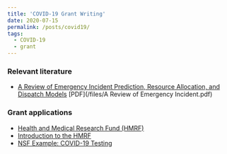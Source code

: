 ```yaml
---
title: 'COVID-19 Grant Writing'
date: 2020-07-15
permalink: /posts/covid19/
tags:
  - COVID-19
  - grant
---
```


### Relevant literature

  * [A Review of Emergency Incident Prediction, Resource Allocation, and Dispatch Models](https://arxiv.org/pdf/2006.04200.pdf) [PDF](/files/A Review of Emergency Incident.pdf)

### Grant applications

  * [Health and Medical Research Fund (HMRF)](https://rfs1.fhb.gov.hk/english/welcome/welcome.html)
  * [Introduction to the HMRF](https://rfs1.fhb.gov.hk/images/events/Briefing_cum_GSTW_2019_HMRF_Open_Call/Introduction_to_the_HMRF_2019.pdf)
  * [NSF Example: COVID-19 Testing](https://www.nsf.gov/awardsearch/showAward?AWD_ID=2026860&HistoricalAwards=false)

<!-- ABSTRACT
The novel coronavirus (COVID-19) epidemic is generating significant social, economic, and health impacts and has highlighted the importance of real-time analysis of the spatio-temporal dynamics of emerging infectious diseases. COVID-19, which emerged out of the city of Wuhan in China in December 2019 is now spreading in multiple countries. It is particularly concerning that the case fatality rate appears to be higher for the novel coronavirus than for seasonal influenza, and especially so for older populations and those with prior health conditions such as cardiovascular disease and diabetes. Any plan for stopping the epidemic must be based on a quantitative understanding of the proportion of the at-risk population that needs to be protected by effective control measures in order for transmission to decline sufficiently and quickly enough for the epidemic to end. Different data collection and testing modalities and strategies available to help calibrate transmission models and predict the spread/severity of a disease, have variable costs, response times, and accuracies. In this Rapid Response Research (RAPID) project, the team will examine the problem of establishing optimal practices for rapid testing for the novel coronavirus. The result will be the Rapid Testing for Epidemic Modeling (RTEM), which will translate into science-based predictions of the COVID-19 epidemic's characteristics, including the duration and overall size, and help the global efforts to combat the disease. The RTEM will fill an important gap in data-driven decision making during the COVID-19 epidemic and, thus, will enable services with significant national economic and health impact. The educational impact of the project will be on mentoring of post-doctoral and PhD researchers and on curricula by incorporating research challenges and outcomes into existing undergraduate and graduate classes.

Computational models for the spatio-temporal dynamics of emerging infectious diseases and data- and model-driven computer simulations for disease spreading are increasingly critical in predicting geo-temporal evolution of epidemics as well as designing, activating, and adapting practices for controlling epidemics. In this project, the researchers tackle a Rapid Testing for Epidemic Modeling (RTEM) problem: Given a partially known target disease model and a set of testing modalities (from surveys to surveillance testing at known disease hotspots), with varying costs, accuracies, and observational delays, what is the best rapid testing strategy that would help recover the underlying disease model? Several scientific questions arise: What is the value of testing? Should only sick people be tested for virus detection? What level of resources should be devoted to the development of highly accurate tests (low false positives, low false negatives)? Is it better to use only one type of test aiming at the best cost/effectiveness trade off, or a non-homogeneous testing policy? Naturally these questions need to be investigated at the interface of epidemiology, computer science, machine learning, mathematical modeling and statistics. As part of the work, the team will develop a model of transmission dynamics and control, tailored to COVID-19 in a way that accommodates diagnostic testing with varying fidelities and delays underlying a rapid testing regimen. The investigators will further integrate the resulting RTEM-SEIR model with EpiDMS and DataStorm for executing continuous coupled simulations.

This project is jointly funded through the Ecology and Evolution of Infectious Diseases program (Division of Environmental Biology) and the Civil, Mechanical and Manufacturing Innovation program (Engineering).

This award reflects NSF's statutory mission and has been deemed worthy of support through evaluation using the Foundation's intellectual merit and broader impacts review criteria.
-->
